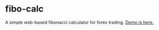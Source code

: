 # fibo-calc
A simple web-based fibonacci calculator for forex trading.
[Demo is here.](http://fibo.lancercomet.com/)

